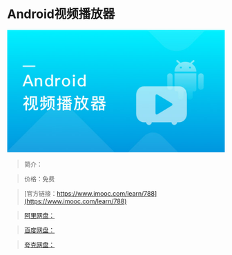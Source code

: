 # Android视频播放器

![img](../../assets/5fe442f800011ba205400304.jpg)

> 简介：

> 价格：免费

> [官方链接：https://www.imooc.com/learn/788](https://www.imooc.com/learn/788)

> [阿里网盘：]()

> [百度网盘：]()

> [夸克网盘：]()
